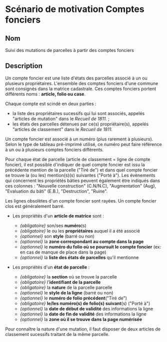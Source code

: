 # Scénario de motivation Comptes fonciers

## Nom

Suivi des mutations de parcelles à partir des comptes fonciers

## Description

Un compte foncier est une liste d'états des parcelles associé à un ou plusieurs propriétaires. L'ensemble des comptes fonciers d'une commune sont consignés dans la matrice cadastrale. Ces comptes fonciers portent différents noms : **article, folio ou case**.

Chaque compte est scindé en deux parties :
- la liste des propriétaires sucessifs qui lui sont associés, appelés "articles de mutation" dans le <i>Recueil de 1811</i>. ;
- les états des parcelles détenues par ce(s) propriétaire(s), appelés "articles de classement" dans le <i>Recueil de 1811</i>.

Un compte foncier est associé à un numéro (plus rarement à plusieurs). Selon le type de tableau pré-imprimé utilisé, ce numéro peut faire référence à un ou à plusieurs comptes fonciers différents. 

Pour chaque état de parcelle (article de classement = ligne de compte foncier), il est possible d'indiquer de quel compte foncier est issu la précédente mention de la parcelle ("Tiré de") et dans quel compte foncier se trouve la (ou les) mention(s)(s) suivantes ("Porté à"). Les évènements qui concernent les propriétés bâties peuvent également être indiqués dans ces colonnes : "Nouvelle construction" (C.N/N.C), "Augmentation" (Aug), "Evaluation du bâti" (E.B.), "Destruction", "Ruine".

Les lignes obsolètes d'un compte foncier sont rayées. Un compte foncier clos est généralement barré. 

- Les propriétés d'un **article de matrice** sont :
    - *{obligatoire}* son/ses **numéro**(s)
    - *{obligatoire}* le ou les **propriétaires** auquel il a été associé
    - *{optionnel}* son **style** (barré ou non)
    - *{optionnel}* la **zone correspondant au compte dans la page**
    - *{optionnel}* le **numéro du folio où se poursuit le compte foncier** (ex: en cas de manque de place dans la page)
    - *{optionnel}* la **liste des états de parcelles** qu'il mentionne

- Les propriétés d'un **état de parcelle** : 
    - *{obligatoire}* la **section** où se trouve la parcelle
    - *{obligatoire}* l'**identifiant de la parcelle**
    - *{obligatoire}* la **nature** de la parcelle parcelle
    - *{optionnel}* le **style de la ligne** (barré ou non)
    - *{optionnel}* le **numéro de folio précédent**("Tiré de")
    - *{obligatoire}* **le/les numéro(s) de folio(s) suivant**(s) ("Porté à")
    - *{optionnel}* la **date de début de validité** des informations la ligne
    - *{optionnel}* la **date de fin de validité** des informations la ligne
    - *{optionnel}* la **zone où il se trouve dans la page numérisée**

Pour connaître la nature d'une mutation, il faut disposer de deux articles de classement sucessifs traitant de la même parcelle.